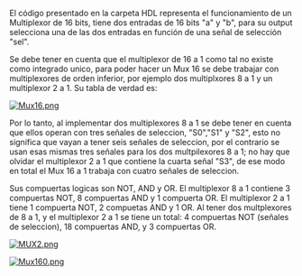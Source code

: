 El código presentado en la carpeta HDL representa el funcionamiento de un Multiplexor de 16 bits, tiene dos entradas de 16 bits "a" y "b", para su output selecciona una de las dos entradas en función de una señal de selección "sel".

Se debe tener en cuenta que el multiplexor de 16 a 1 como tal no existe como integrado unico, para poder hacer un Mux 16 se debe trabajar con multiplexores de orden inferior, por ejemplo dos multiplxores 8 a 1 y un multiplexor 2 a 1. Su tabla de verdad es:

[![Mux16.png](https://i.postimg.cc/FHHWMy9q/Mux16.png)](https://postimg.cc/w7nQJsRc)

Por lo tanto, al implementar dos multiplexores 8 a 1 se debe tener en cuenta que ellos operan con tres señales de seleccion, "S0","S1" y "S2", esto no significa que vayan a tener seis señales de seleccion, por el contrario se usan esas mismas tres señales para los dos multpilexores 8 a 1; no hay que olvidar el multiplexor 2 a 1 que contiene la cuarta señal "S3", de ese modo en total el Mux 16 a 1 trabaja con cuatro señales de seleccion. 

Sus compuertas logicas son NOT, AND y OR. El multiplexor 8 a 1 contiene 3 compuertas NOT, 8 compuertas AND y 1 compuerta OR. El multiplexor 2 a 1 tiene 1 compuerta NOT, 2 compuetas AND y 1 OR. Al tener dos multplexores de 8 a 1, y el multiplexor 2 a 1 se tiene un total: 4 compuertas NOT (señales de seleccion), 18 compuertas AND, y 3 compuertas OR. 

[![MUX2.png](https://i.postimg.cc/mDf0WPpH/MUX2.png)](https://postimg.cc/94bxGQhm)

[![Mux160.png](https://i.postimg.cc/YqrBSmrN/Mux160.png)](https://postimg.cc/3WccSNDW)
